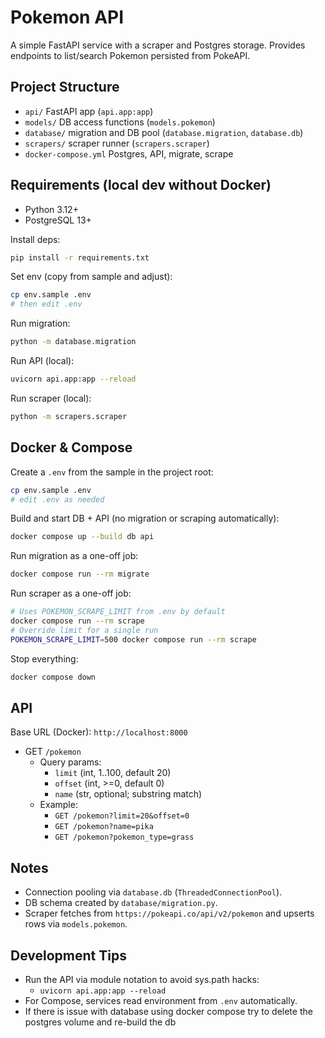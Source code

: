 # Pokemon API

A simple FastAPI service with a scraper and Postgres storage. Provides endpoints to list/search Pokemon persisted from PokeAPI.

## Project Structure
- `api/` FastAPI app (`api.app:app`)
- `models/` DB access functions (`models.pokemon`)
- `database/` migration and DB pool (`database.migration`, `database.db`)
- `scrapers/` scraper runner (`scrapers.scraper`)
- `docker-compose.yml` Postgres, API, migrate, scrape

## Requirements (local dev without Docker)
- Python 3.12+
- PostgreSQL 13+

Install deps:
```bash
pip install -r requirements.txt
```

Set env (copy from sample and adjust):
```bash
cp env.sample .env
# then edit .env
```

Run migration:
```bash
python -m database.migration
```

Run API (local):
```bash
uvicorn api.app:app --reload
```

Run scraper (local):
```bash
python -m scrapers.scraper
```

## Docker & Compose
Create a `.env` from the sample in the project root:
```bash
cp env.sample .env
# edit .env as needed
```

Build and start DB + API (no migration or scraping automatically):
```bash
docker compose up --build db api
```

Run migration as a one-off job:
```bash
docker compose run --rm migrate
```

Run scraper as a one-off job:
```bash
# Uses POKEMON_SCRAPE_LIMIT from .env by default
docker compose run --rm scrape
# Override limit for a single run
POKEMON_SCRAPE_LIMIT=500 docker compose run --rm scrape
```

Stop everything:
```bash
docker compose down
```

## API
Base URL (Docker): `http://localhost:8000`

- GET `/pokemon`
  - Query params:
    - `limit` (int, 1..100, default 20)
    - `offset` (int, >=0, default 0)
    - `name` (str, optional; substring match)
  - Example:
    - `GET /pokemon?limit=20&offset=0`
    - `GET /pokemon?name=pika`
    - `GET /pokemon?pokemon_type=grass`

## Notes
- Connection pooling via `database.db` (`ThreadedConnectionPool`).
- DB schema created by `database/migration.py`.
- Scraper fetches from `https://pokeapi.co/api/v2/pokemon` and upserts rows via `models.pokemon`.

## Development Tips
- Run the API via module notation to avoid sys.path hacks:
  - `uvicorn api.app:app --reload`
- For Compose, services read environment from `.env` automatically.
- If there is issue with database using docker compose try to delete the postgres volume and re-build the db
